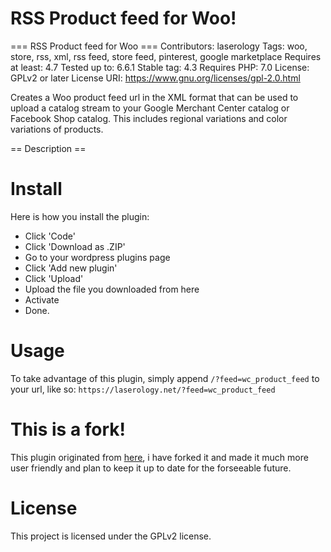 # RSS Product feed for Woo!

=== RSS Product feed for Woo ===
Contributors: laserology
Tags: woo, store, rss, xml, rss feed, store feed, pinterest, google marketplace
Requires at least: 4.7
Tested up to: 6.6.1
Stable tag: 4.3
Requires PHP: 7.0
License: GPLv2 or later
License URI: https://www.gnu.org/licenses/gpl-2.0.html

Creates a Woo product feed url in the XML format that can be used to upload a catalog stream to your Google Merchant Center catalog or Facebook Shop catalog. This includes regional variations and color variations of products.

== Description ==

# Install
Here is how you install the plugin:
- Click 'Code'
- Click 'Download as .ZIP'
- Go to your wordpress plugins page
- Click 'Add new plugin'
- Click 'Upload'
- Upload the file you downloaded from here
- Activate
- Done.

# Usage
To take advantage of this plugin, simply append ``/?feed=wc_product_feed`` to your url, like so:
``https://laserology.net/?feed=wc_product_feed``

# This is a fork!
This plugin originated from [here](https://github.com/vladjpuscasu/woocommerce_xml_product_feed), i have forked it and made it much more user friendly and plan to keep it up to date for the forseeable future.

# License
This project is licensed under the GPLv2 license.
